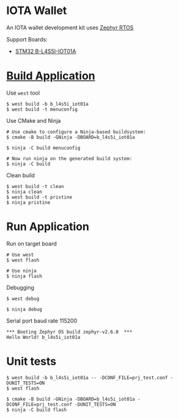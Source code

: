 # IOTA Wallet

An IOTA wallet development kit uses [Zephyr RTOS](https://www.zephyrproject.org/)

Support Boards:

* [STM32 B-L4S5I-IOT01A](https://www.st.com/en/evaluation-tools/b-l4s5i-iot01a.html)

# [Build Application](https://docs.zephyrproject.org/latest/application/index.html)

Use `west` tool

```
$ west build -b b_l4s5i_iot01a
$ west build -t menuconfig
```

Use CMake and Ninja

```
# Use cmake to configure a Ninja-based buildsystem:
$ cmake -B build -GNinja -DBOARD=b_l4s5i_iot01a

$ ninja -C build menuconfig

# Now run ninja on the generated build system:
$ ninja -C build
```

Clean build

```
$ west build -t clean
$ ninja clean
$ west build -t pristine
$ ninja pristine
```

# Run Application

Run on target board

```
# Use west
$ west flash

# Use ninja
$ ninja flash
```

Debugging

```
$ west debug

$ ninja debug
```

Serial port baud rate 115200

```
*** Booting Zephyr OS build zephyr-v2.6.0  ***
Hello World! b_l4s5i_iot01a
```

# Unit tests

```
$ west build -b b_l4s5i_iot01a -- -DCONF_FILE=prj_test.conf -DUNIT_TESTS=ON
$ west flash

$ cmake -B build -GNinja -DBOARD=b_l4s5i_iot01a -DCONF_FILE=prj_test.conf -DUNIT_TESTS=ON
$ ninja -C build flash
```
